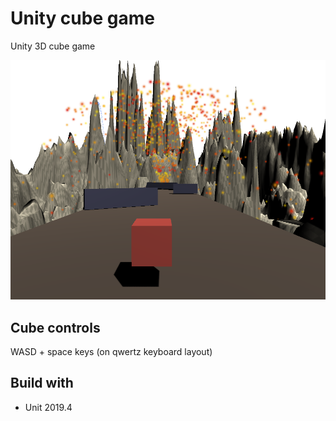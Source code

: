 # Unity cube game
Unity 3D cube game

![image](/docs/Screenshot1.png)

## Cube controls  

WASD + space keys (on qwertz keyboard layout)  

## Build with  

* Unit 2019.4
